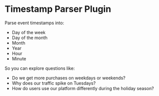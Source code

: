 # Timestamp Parser Plugin

Parse event timestamps into:

-   Day of the week
-   Day of the month
-   Month
-   Year
-   Hour
-   Minute


So you can explore questions like:

-   Do we get more purchases on weekdays or weekends?
-   Why does our traffic spike on Tuesdays?
-   How do users use our platform differently during the holiday season?
